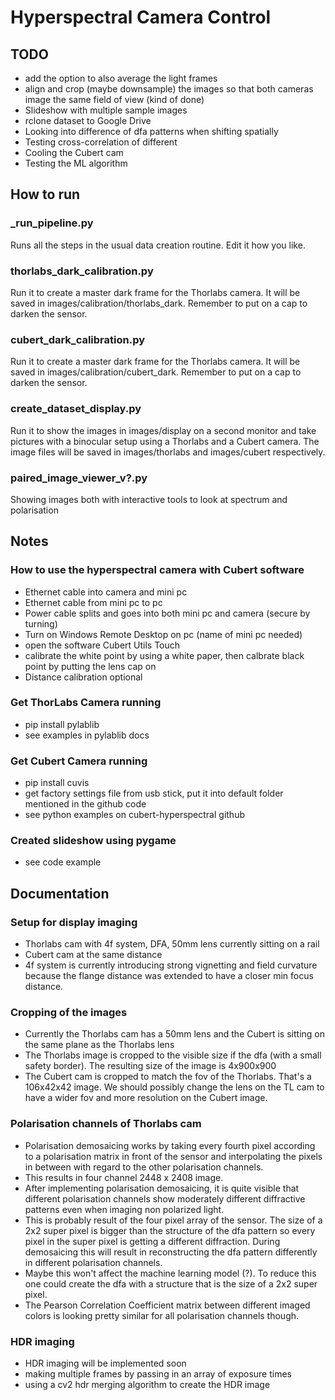 # Hyperspectral Camera Control

## TODO
- add the option to also average the light frames
- align and crop (maybe downsample) the images so that both cameras image the same field of view (kind of done)
- Slideshow with multiple sample images
- rclone dataset to Google Drive
- Looking into difference of dfa patterns when shifting spatially
- Testing cross-correlation of different 
- Cooling the Cubert cam
- Testing the ML algorithm

## How to run

### _run_pipeline.py
Runs all the steps in the usual data creation routine. Edit it how you like.

### thorlabs_dark_calibration.py
Run it to create a master dark frame for the Thorlabs camera. It will be saved in images/calibration/thorlabs_dark. Remember to put on a cap to darken the sensor.

### cubert_dark_calibration.py
Run it to create a master dark frame for the Thorlabs camera. It will be saved in images/calibration/cubert_dark. Remember to put on a cap to darken the sensor.

### create_dataset_display.py
Run it to show the images in images/display on a second monitor and take pictures with a binocular setup using a Thorlabs and a Cubert camera. The image files will be saved in images/thorlabs and images/cubert respectively.

### paired_image_viewer_v?.py
Showing images both with interactive tools to look at spectrum and polarisation

## Notes

### How to use the hyperspectral camera with Cubert software
- Ethernet cable into camera and mini pc
- Ethernet cable from mini pc to pc
- Power cable splits and goes into both mini pc and camera (secure by turning)
- Turn on Windows Remote Desktop on pc (name of mini pc needed)
- open the software Cubert Utils Touch
- calibrate the white point by using a white paper, then calbrate black point by putting the lens cap on
- Distance calibration optional

### Get ThorLabs Camera running
- pip install pylablib
- see examples in pylablib docs

### Get Cubert Camera running
- pip install cuvis
- get factory settings file from usb stick, put it into default folder mentioned in the github code
- see python examples on cubert-hyperspectral github

### Created slideshow using pygame
- see code example

## Documentation

### Setup for display imaging
- Thorlabs cam with 4f system, DFA, 50mm lens currently sitting on a rail
- Cubert cam at the same distance
- 4f system is currently introducing strong vignetting and field curvature because the flange distance was extended to have a closer min focus distance.

### Cropping of the images
- Currently the Thorlabs cam has a 50mm lens and the Cubert is sitting on the same plane as the Thorlabs lens
- The Thorlabs image is cropped to the visible size if the dfa (with a small safety border). The resulting size of the image is 4x900x900
- The Cubert cam is cropped to match the fov of the Thorlabs. That's a 106x42x42 image. We should possibly change the lens on the TL cam to have a wider fov and more resolution on the Cubert image.

### Polarisation channels of Thorlabs cam
- Polarisation demosaicing works by taking every fourth pixel according to a polarisation matrix in front of the sensor and interpolating the pixels in between with regard to the other polarisation channels.
- This results in four channel 2448 x 2408 image.
- After implementing polarisation demosaicing, it is quite visible that different polarisation channels show moderately different diffractive patterns even when imaging non polarized light.
- This is probably result of the four pixel array of the sensor. The size of a 2x2 super pixel is bigger than the structure of the dfa pattern so every pixel in the super pixel is getting a different diffraction. During demosaicing this will result in reconstructing the dfa pattern differently in different polarisation channels.
- Maybe this won't affect the machine learning model (?). To reduce this one could create the dfa with a structure that is the size of a 2x2 super pixel.
- The Pearson Correlation Coefficient matrix between different imaged colors is looking pretty similar for all polarisation channels though.

### HDR imaging
- HDR imaging will be implemented soon
- making multiple frames by passing in an array of exposure times
- using a cv2 hdr merging algorithm to create the HDR image
